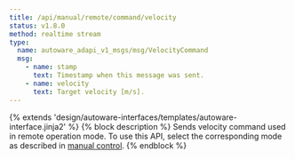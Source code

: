 ```yaml
---
title: /api/manual/remote/command/velocity
status: v1.8.0
method: realtime stream
type:
  name: autoware_adapi_v1_msgs/msg/VelocityCommand
  msg:
    - name: stamp
      text: Timestamp when this message was sent.
    - name: velocity
      text: Target velocity [m/s].
---
```


{% extends 'design/autoware-interfaces/templates/autoware-interface.jinja2' %}
{% block description %}
Sends velocity command used in remote operation mode.
To use this API, select the corresponding mode as described in [manual control](../../../../../features/manual-control.md).
{% endblock %}
